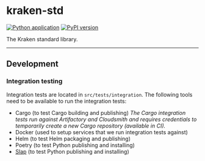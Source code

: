 # kraken-std

[![Python application](https://github.com/kraken-build/kraken-std/actions/workflows/python-package.yml/badge.svg)](https://github.com/kraken-build/kraken-std/actions/workflows/python-package.yml)
[![PyPI version](https://badge.fury.io/py/kraken-std.svg)](https://badge.fury.io/py/kraken-std)

The Kraken standard library.

---

## Development

### Integration testing

Integration tests are located in `src/tests/integration`. The following tools need to be available to run the
integration tests:

* Cargo (to test Cargo building and publishing) *The Cargo integration tests run against Artifactory and Cloudsmith
and requires credentials to temporarily create a new Cargo repository (available in CI).*
* Docker (used to setup services that we run integration tests against)
* Helm (to test Helm packaging and publishing)
* Poetry (to test Python publishing and installing)
* [Slap](https://github.com/python-slap/slap-cli) (to test Python publishing and installing)

